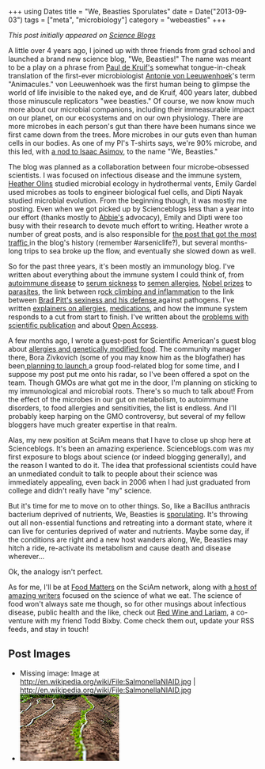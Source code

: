 +++
using Dates
title = "We, Beasties Sporulates"
date = Date("2013-09-03")
tags = ["meta", "microbiology"]
category = "webeasties"
+++

_This post initially appeared on [Science Blogs](http://scienceblogs.com/webeasties)_

A little over 4 years ago, I joined up with three friends from grad school and launched a brand new science blog, "We, Beasties!" The name was meant to be a play on a phrase from [Paul de Kruif's](http://www.amazon.com/Microbe-Hunters-Paul-Kruif/dp/0156027771/ref=sr_1_1?ie=UTF8&qid=1377545493&sr=8-1&keywords=microbe+hunters) somewhat tongue-in-cheak translation of the first-ever microbiologist [Antonie von Leeuwenhoek](http://en.wikipedia.org/wiki/Leeuwenhoek)'s term "Animacules." von Leeuwenhoek was the first human being to glimpse the world of life invisible to the naked eye, and de Kruif, 400 years later, dubbed those minuscule replicators "wee beasties." Of course, we now know much more about our microbial companions, including their immeasurable impact on our planet, on our ecosystems and on our own physiology. There are more microbes in each person's gut than there have been humans since we first came down from the trees. More microbes in our guts even than human cells in our bodies. As one of my PI's T-shirts says, we're 90% microbe, and this led, with [a nod to Isaac Asimov](http://en.wikipedia.org/wiki/I,_Robot), to the name "We, Beasties."

The blog was planned as a collaboration between four microbe-obsessed scientists. I was focused on infectious disease and the immune system, [Heather Olins](http://heatherolins.com/) studied microbial ecology in hydrothermal vents, Emily Gardel used microbes as tools to engineer biological fuel cells, and Dipti Nayak studied microbial evolution. From the beginning though, it was mostly me posting. Even when we got picked up by Scienceblogs less than a year into our effort (thanks mostly to [Abbie's](http://scienceblogs.com/erv) advocacy), Emily and Dipti were too busy with their research to devote much effort to writing. Heather wrote a number of great posts, and is also responsible for [the post that got the most traffic ](http://scienceblogs.com/webeasties/2010/12/05/guest-post-arsenate-based-dna/)in the blog's history (remember #arseniclife?), but several months-long trips to sea broke up the flow, and eventually she slowed down as well.

So for the past three years, it's been mostly an immunology blog. I've written about everything about the immune system I could think of, from [autoimmune disease](http://scienceblogs.com/webeasties/2013/05/15/oas-wednesday-activating-immunity-to-suppress-autoimmunity/) to [serum sickness](http://scienceblogs.com/webeasties/2011/07/25/serum-sickness-and-the-problem/) to [semen allergies](http://scienceblogs.com/webeasties/2011/07/27/allergic-to-spunk/), [Nobel prizes](http://scienceblogs.com/webeasties/2011/10/06/a-bitter-sweet-nobel-beutler/) to [parasites](http://scienceblogs.com/webeasties/2011/06/09/more-bacteria-vs-malaria-goodn/), the link between r[ock climbing and inflammation](http://scienceblogs.com/webeasties/2013/01/22/rock-climbing-fat-fingers-and-arthritis/) to the link between [Brad Pitt's sexiness and his defense ](http://scienceblogs.com/webeasties/2012/02/28/im-too-sexy-for-your-virus/)against pathogens. I've written [explainers on allergies](http://scienceblogs.com/webeasties/2011/11/15/allergies-101/), [medications](http://scienceblogs.com/webeasties/2012/06/06/leveraging-immunology-research-to-treat-disease/), and how the immune system responds to a cut from start to finish. I've written about the [problems with scientific publication](http://scienceblogs.com/webeasties/2012/02/21/the-future-of-science-pub/) and about [Open Access](http://scienceblogs.com/webeasties/2013/02/12/peerj-the-science-journal-we-need-and-deserve/).

A few months ago, I wrote a guest-post for Scientific American's guest blog about [allergies and genetically modified food](http://blogs.scientificamerican.com/guest-blog/2013/05/30/allergic-to-science-proteins-and-allergens-in-our-genetically-engineered-food/). The community manager there, Bora Zivkovich (some of you may know him as the blogfather) has been[ planning to launch ](http://blogs.scientificamerican.com/network-central/2013/09/03/welcome-food-matters-a-big-new-group-blog-at-sciamblogs/)a group food-related blog for some time, and I suppose my post put me onto his radar, so I've been offered a spot on the team. Though GMOs are what got me in the door, I'm planning on sticking to my immunological and microbial roots. There's so much to talk about! From the effect of the microbes in our gut on metabolism, to autoimmune disorders, to food allergies and sensitivities, the list is endless. And I'll probably keep harping on the GMO controversy, but several of my fellow bloggers have much greater expertise in that realm.

Alas, my new position at SciAm means that I have to close up shop here at Scienceblogs. It's been an amazing experience. Scienceblogs.com was my first exposure to blogs about science (or indeed blogging generally), and the reason I wanted to do it. The idea that professional scientists could have an unmediated conduit to talk to people about their science was immediately appealing, even back in 2006 when I had just graduated from college and didn't really have "my" science.

But it's time for me to move on to other things. So, like a Bacillus anthracis bacterium deprived of nutrients, We, Beasties is [sporulating](http://en.wikipedia.org/wiki/Spore). It's throwing out all non-essential functions and retreating into a dormant state, where it can live for centuries deprived of water and nutrients. Maybe some day, if the conditions are right and a new host wanders along, We, Beasties may hitch a ride, re-activate its metabolism and cause death and disease wherever...

Ok, the analogy isn't perfect.

As for me, I'll be at [Food Matters](http://blogs.scientificamerican.com/food-matters/) on the SciAm network, along with [a host of amazing writers](http://blogs.scientificamerican.com/food-matters/2013/09/03/debut/) focused on the science of what we eat. The science of food won't always sate me though, so for other musings about infectious disease, public health and the like, check out [Red Wine and Lariam](http://redwineandlariam.com), a co-venture with my friend Todd Bixby. Come check them out, update your RSS feeds, and stay in touch!

      
  

 ## Post Images

- Missing image: Image at http://en.wikipedia.org/wiki/File:SalmonellaNIAID.jpg | http://en.wikipedia.org/wiki/File:SalmonellaNIAID.jpg
- ![Drip-Irrigation 200x135](/assets/img/webeasties/Drip-Irrigation-200x135.jpg)

